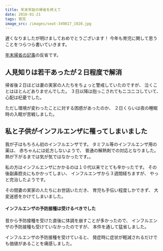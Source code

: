 ```yaml
---
title: 年末年始の帰省を終えて
date: 2016-01-21
tags: 育児
image_src: /images/seat-349817_1920.jpg
---
```


遅くなりましたが明けましておめでとうございます！
今年も育児に関して思うことをつらつら書いていきます。

[年末帰省の記事](/2015/12/14/post.html)の反省です。

## 人見知りは若干あったが２日程度で解消

帰省後２日ほどは妻の実家の人たちをちょっと警戒していたのですが、
泣くことはほとんどありませんでした。
３日以降は抱っこされてもニコニコしていて、
心配は杞憂でした。

ただし環境が変わったことに対する困惑があったのか、
２日くらいは夜の睡眠時の入眠が苦戦しました。

## 私と子供がインフルエンザに罹ってしまいました

我が子はもちろん初のインフルエンザです。
タミフル等のインフルエンザ用の薬は、
赤ちゃんには処方しないようで、
普通の解熱剤での対応となりました。
熱が下がるまでは気が気ではなかったです。。

私の方はインフルエンザにかかるのは１０代以来でとても辛かったです。
その後副鼻腔炎にもかかってしまい、
インフルエンザから３週間経ちますが、
やっと完治したようです。

その間妻の実家の人たちにお世話いただき、
育児も手伝い程度しかできず、
大変迷惑をかけてしまいました。

#### インフルエンザの予防接種は受けるべきでした

昔から予防接種を受けた直後に体調を崩すことが多かったので、
インフルエンザの予防接種も受けていなかったのですが、
本件を通して猛省しました。

インフルエンザの予防接種を受けていると、
発症時に症状が軽減されるだけでも価値があることを痛感しました。
